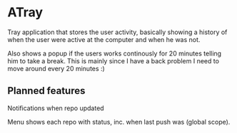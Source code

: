 ATray
=====

Tray application that stores the user activity, basically showing a history of when the user were active at the computer
and when he was not.

Also shows a popup if the users works continously for 20 minutes telling him to take a break. 
This is mainly since I have a back problem I need to move around every 20 minutes :)


Planned features
----------------

Notifications when repo updated

Menu shows each repo with status, inc. when last push was (global scope).